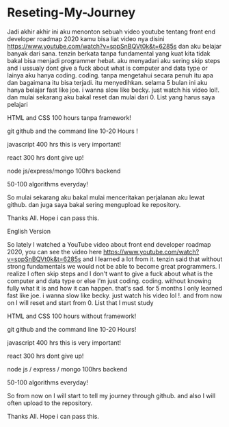 # Reseting-My-Journey

Jadi akhir akhir ini aku menonton sebuah video youtube tentang front end developer roadmap 2020 kamu bisa liat video nya disini https://www.youtube.com/watch?v=sppSnBQVt0k&t=6285s dan aku belajar banyak dari sana. tenzin berkata tanpa fundamental yang kuat kita tidak bakal bisa menjadi programmer hebat. aku menyadari aku sering skip steps and i ussualy dont give a fuck about what is computer and data type or lainya aku hanya coding. coding. tanpa mengetahui secara penuh itu apa dan bagaimana itu bisa terjadi. itu menyedihkan. selama 5 bulan ini aku hanya belajar fast like joe. i wanna slow like becky. just watch his video lol!. dan mulai sekarang aku bakal reset dan mulai dari 0.
List yang harus saya pelajari 

HTML and CSS 100 hours tanpa framework!

git github and the command line  10-20 Hours !

javascript 400 hrs this is very important!

react 300 hrs dont give up!

node js/express/mongo 100hrs backend

50-100 algorithms everyday!

So mulai sekarang aku bakal mulai menceritakan perjalanan aku lewat github.
dan juga saya bakal sering mengupload ke repository.

Thanks All.
Hope i can pass this.


English Version

So lately I watched a YouTube video about front end developer roadmap 2020, you can see the video here https://www.youtube.com/watch?v=sppSnBQVt0k&t=6285s and I learned a lot from it. tenzin said that without strong fundamentals we would not be able to become great programmers. I realize I often skip steps and I don't want to give a fuck about what is the computer and data type or else I'm just coding. coding. without knowing fully what it is and how it can happen. that's sad. for 5 months I only learned fast like joe. i wanna slow like becky. just watch his video lol !. and from now on I will reset and start from 0.
List that I must study

HTML and CSS 100 hours without framework!

git github and the command line 10-20 Hours!

javascript 400 hrs this is very important!

react 300 hrs dont give up!

node js / express / mongo 100hrs backend

50-100 algorithms everyday!

So from now on I will start to tell my journey through github.
and also I will often upload to the repository.

Thanks All.
Hope i can pass this.
